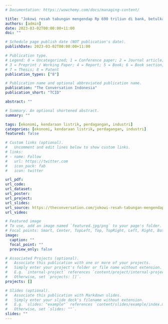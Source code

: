 ```yaml
---
# Documentation: https://wowchemy.com/docs/managing-content/

title: "Jokowi resah tabungan mengendap Rp 690 triliun di bank, betulkah masyarakat yang harus belanja?"
authors: [admin]
date: 2023-03-02T00:00:00+11:00
doi: ""

# Schedule page publish date (NOT publication's date).
publishDate: 2023-03-02T00:00:00+11:00

# Publication type.
# Legend: 0 = Uncategorized; 1 = Conference paper; 2 = Journal article;
# 3 = Preprint / Working Paper; 4 = Report; 5 = Book; 6 = Book section;
# 7 = Thesis; 8 = Patent
publication_types: ["8"]

# Publication name and optional abbreviated publication name.
publication: "The Conversation Indonesia"
publication_short: "TCID"

abstract: ""

# Summary. An optional shortened abstract.
summary: ""

tags: [ekonomi, kendaraan listrik, perdagangan, industri]
categories: [ekonomi, kendaraan listrik, perdagangan, industri]
featured: false

# Custom links (optional).
#   Uncomment and edit lines below to show custom links.
# links:
# - name: Follow
#   url: https://twitter.com
#   icon_pack: fab
#   icon: twitter

url_pdf:
url_code:
url_dataset:
url_poster:
url_project:
url_slides:
url_source: https://theconversation.com/jokowi-resah-tabungan-mengendap-rp-690-triliun-di-bank-betulkah-masyarakat-yang-harus-belanja-200929
url_video:

# Featured image
# To use, add an image named `featured.jpg/png` to your page's folder. 
# Focal points: Smart, Center, TopLeft, Top, TopRight, Left, Right, BottomLeft, Bottom, BottomRight.
image:
  caption: ""
  focal_point: ""
  preview_only: false

# Associated Projects (optional).
#   Associate this publication with one or more of your projects.
#   Simply enter your project's folder or file name without extension.
#   E.g. `internal-project` references `content/project/internal-project/index.md`.
#   Otherwise, set `projects: []`.
projects: []

# Slides (optional).
#   Associate this publication with Markdown slides.
#   Simply enter your slide deck's filename without extension.
#   E.g. `slides: "example"` references `content/slides/example/index.md`.
#   Otherwise, set `slides: ""`.
slides: ""
---
```

